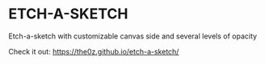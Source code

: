 # ETCH-A-SKETCH

Etch-a-sketch with customizable canvas side and several levels of opacity

Check it out: https://the0z.github.io/etch-a-sketch/
